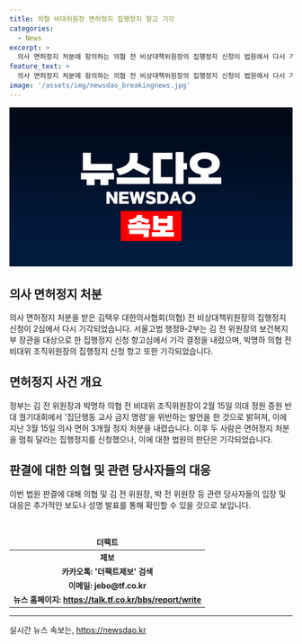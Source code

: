 ```yaml
---
title: 의협 비대위원장 면허정지 집행정지 항고 기각
categories:
  - News
excerpt: >
  의사 면허정지 처분에 항의하는 의협 전 비상대책위원장의 집행정지 신청이 법원에서 다시 기각됐다. 지난 5일 서울고법은 김 전 위원장의 신청을 기각하며 정부의 처분을 유지했다. 박 전 위원장도 집행정지 신청이 기각됐으며, 이들은 의대 정원 증원 반대 궐기대회에서의 발언을 이유로 면허정지 처분을 받았다. 더 자세한 내용은 더팩트 뉴스 홈페이지를 참고하고, 제보는 24시간 받고 있다.
feature_text: >
  의사 면허정지 처분에 항의하는 의협 전 비상대책위원장의 집행정지 신청이 법원에서 다시 기각됐다. 지난 5일 서울고법은 김 전 위원장의 신청을 기각하며 정부의 처분을 유지했다. 박 전 위원장도 집행정지 신청이 기각됐으며, 이들은 의대 정원 증원 반대 궐기대회에서의 발언을 이유로 면허정지 처분을 받았다. 더 자세한 내용은 더팩트 뉴스 홈페이지를 참고하고, 제보는 24시간 받고 있다.
image: '/assets/img/newsdao_breakingnews.jpg'
---
```


<p><img src="/assets/img/newsdao_breakingnews.jpg" alt="firstkoreanews 속보" /></p>

<h2 data-ke-size="size26">의사 면허정지 처분</h2>

<p data-ke-size="size16">의사 면허정지 처분을 받은 김택우 대한의사협회(의협) 전 비상대책위원장의 집행정지 신청이 2심에서 다시 기각되었습니다. 서울고법 행정9-2부는 김 전 위원장의 보건복지부 장관을 대상으로 한 집행정지 신청 항고심에서 기각 결정을 내렸으며, 박명하 의협 전 비대위 조직위원장의 집행정지 신청 항고 또한 기각되었습니다.</p>

<h2 data-ke-size="size26">면허정지 사건 개요</h2>

<p data-ke-size="size16">정부는 김 전 위원장과 박명하 의협 전 비대위 조직위원장이 2월 15일 의대 정원 증원 반대 궐기대회에서 '집단행동 교사 금지 명령'을 위반하는 발언을 한 것으로 밝혀져, 이에 지난 3월 15일 의사 면허 3개월 정지 처분을 내렸습니다. 이후 두 사람은 면허정지 처분을 멈춰 달라는 집행정지를 신청했으나, 이에 대한 법원의 판단은 기각되었습니다.</p>

<h2 data-ke-size="size26">판결에 대한 의협 및 관련 당사자들의 대응</h2>

<p data-ke-size="size16">이번 법원 판결에 대해 의협 및 김 전 위원장, 박 전 위원장 등 관련 당사자들의 입장 및 대응은 추가적인 보도나 성명 발표를 통해 확인할 수 있을 것으로 보입니다.</p>

<p data-ke-size="size16">&nbsp;</p>

<table>
<thead>
<tr>
<td style="text-align: center; height: 17px;"><b>더팩트</b></td>
</tr>
</thead>
<tbody>
<tr>
<td style="text-align: center; height: 17px;"><b>제보</b></td>
</tr>
<tr>
<td style="text-align: center; height: 17px;"><b>카카오톡: '더팩트제보' 검색</b></td>
</tr>
<tr>
<td style="text-align: center; height: 17px;"><b>이메일: jebo@tf.co.kr</b></td>
</tr>
<tr>
<td style="text-align: center; height: 17px;"><b>뉴스 홈페이지: <a href="https://talk.tf.co.kr/bbs/report/write">https://talk.tf.co.kr/bbs/report/write</a></b></td>
</tr>
</tbody>
</table>

<hr>
실시간 뉴스 속보는, <a href="https://newsdao.kr" rel="dofollow">https://newsdao.kr</a>



